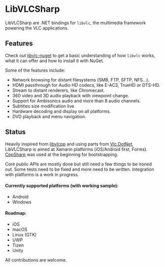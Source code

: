 # LibVLCSharp

LibVLCSharp are .NET bindings for `libvlc`, the multimedia framework powering the VLC applications.

## Features

Check out [libvlc-nuget](https://github.com/mfkl/libvlc-nuget) to get a basic understanding of how `libvlc` works, what it can offer and how to install it with NuGet.

Some of the features include:

- Network browsing for distant filesystems (SMB, FTP, SFTP, NFS...).
- HDMI passthrough for Audio HD codecs, like E-AC3, TrueHD or DTS-HD.
- Stream to distant renderers, like Chromecast.
- 360 video and 3D audio playback with viewpoint change.
- Support for Ambisonics audio and more than 8 audio channels.
- Subtitles size modification live.
- Hardware decoding and display on all platforms.
- DVD playback and menu navigation.

## Status

Heavily inspired from [libvlcpp](https://code.videolan.org/videolan/libvlcpp/tree/master/vlcpp) and using parts from [Vlc.DotNet](https://github.com/ZeBobo5/Vlc.DotNet), LibVLCSharp is aimed at Xamarin platforms (iOS/Android first, Forms). 
[CppSharp](https://github.com/mono/CppSharp) was used at the beginning for bootstrapping.

Core public APIs are mostly done but still need a few things to be ironed out. Some tests need to be fixed and more need to be written. Integration with platforms is a work in progress.

#### Currently supported platforms (with working sample):
- Android
- Windows

#### Roadmap:
- iOS
- macOS
- Linux (GTK)
- UWP
- Tizen
- Unity

All contributions are welcome.

